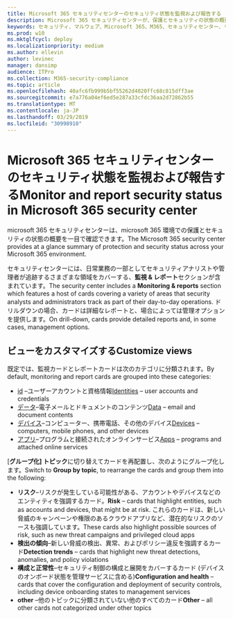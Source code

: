 ```yaml
---
title: Microsoft 365 セキュリティセンターのセキュリティ状態を監視および報告する
description: Microsoft 365 セキュリティセンターが、保護とセキュリティの状態の概要を一目で確認できるようにする方法について説明します。
keywords: セキュリティ、マルウェア、Microsoft 365、M365、セキュリティセンター、モニター、レポート、状態
ms.prod: w10
ms.mktglfcycl: deploy
ms.localizationpriority: medium
ms.author: ellevin
author: levinec
manager: dansimp
audience: ITPro
ms.collection: M365-security-compliance
ms.topic: article
ms.openlocfilehash: 40afc6fb999b5bf55262d4020ffc68c815dff3ae
ms.sourcegitcommit: e7a776a04ef6ed5e287a33cfdc36aa2d72862b55
ms.translationtype: MT
ms.contentlocale: ja-JP
ms.lasthandoff: 03/29/2019
ms.locfileid: "30998910"
---
```

# <a name="monitor-and-report-security-status-in-microsoft-365-security-center"></a><span data-ttu-id="bcfde-104">Microsoft 365 セキュリティセンターのセキュリティ状態を監視および報告する</span><span class="sxs-lookup"><span data-stu-id="bcfde-104">Monitor and report security status in Microsoft 365 security center</span></span>

<span data-ttu-id="bcfde-105">microsoft 365 セキュリティセンターは、microsoft 365 環境での保護とセキュリティの状態の概要を一目で確認できます。</span><span class="sxs-lookup"><span data-stu-id="bcfde-105">The Microsoft 365 security center provides at a glance summary of protection and security status across your Microsoft 365 environment.</span></span>

<span data-ttu-id="bcfde-106">セキュリティセンターには、日常業務の一部としてセキュリティアナリストや管理者が追跡するさまざまな領域をカバーする、**監視 & レポート**セクションが含まれています。</span><span class="sxs-lookup"><span data-stu-id="bcfde-106">The security center includes a **Monitoring & reports** section which features a host of cards covering a variety of areas that security analysts and administrators track as part of their day-to-day operations.</span></span> <span data-ttu-id="bcfde-107">ドリルダウンの場合、カードは詳細なレポートと、場合によっては管理オプションを提供します。</span><span class="sxs-lookup"><span data-stu-id="bcfde-107">On drill-down, cards provide detailed reports and, in some cases, management options.</span></span>

## <a name="customize-views"></a><span data-ttu-id="bcfde-108">ビューをカスタマイズする</span><span class="sxs-lookup"><span data-stu-id="bcfde-108">Customize views</span></span>

<span data-ttu-id="bcfde-109">既定では、監視カードとレポートカードは次のカテゴリに分類されます。</span><span class="sxs-lookup"><span data-stu-id="bcfde-109">By default, monitoring and report cards are grouped into these categories:</span></span>
  
* <span data-ttu-id="bcfde-110">[id](monitor-and-report-identities.md) –ユーザーアカウントと資格情報</span><span class="sxs-lookup"><span data-stu-id="bcfde-110">[Identities](monitor-and-report-identities.md) – user accounts and credentials</span></span>
* <span data-ttu-id="bcfde-111">[データ](monitor-data.md)–電子メールとドキュメントのコンテンツ</span><span class="sxs-lookup"><span data-stu-id="bcfde-111">[Data](monitor-data.md) – email and document contents</span></span>
* <span data-ttu-id="bcfde-112">[デバイス](monitor-devices.md)–コンピューター、携帯電話、その他のデバイス</span><span class="sxs-lookup"><span data-stu-id="bcfde-112">[Devices](monitor-devices.md) – computers, mobile phones, and other devices</span></span>
* <span data-ttu-id="bcfde-113">[アプリ](monitor-apps.md)–プログラムと接続されたオンラインサービス</span><span class="sxs-lookup"><span data-stu-id="bcfde-113">[Apps](monitor-apps.md) – programs and attached online services</span></span>

<span data-ttu-id="bcfde-114">[**グループ化] トピック**に切り替えてカードを再配置し、次のようにグループ化します。</span><span class="sxs-lookup"><span data-stu-id="bcfde-114">Switch to **Group by topic**, to rearrange the cards and group them into the following:</span></span>

* <span data-ttu-id="bcfde-115">**リスク**–リスクが発生している可能性がある、アカウントやデバイスなどのエンティティを強調するカード。</span><span class="sxs-lookup"><span data-stu-id="bcfde-115">**Risk** – cards that highlight entities, such as accounts and devices, that might be at risk.</span></span> <span data-ttu-id="bcfde-116">これらのカードは、新しい脅威のキャンペーンや権限のあるクラウドアプリなど、潜在的なリスクのソースも強調しています。</span><span class="sxs-lookup"><span data-stu-id="bcfde-116">These cards also highlight possible sources of risk, such as new threat campaigns and privileged cloud apps</span></span>  
* <span data-ttu-id="bcfde-117">**検出の傾向**–新しい脅威の検出、異常、およびポリシー違反を強調するカード</span><span class="sxs-lookup"><span data-stu-id="bcfde-117">**Detection trends** – cards that highlight new threat detections, anomalies, and policy violations</span></span>
* <span data-ttu-id="bcfde-118">**構成と正常性**–セキュリティ制御の構成と展開をカバーするカード (デバイスのオンボード状態を管理サービスに含める)</span><span class="sxs-lookup"><span data-stu-id="bcfde-118">**Configuration and health** – cards that cover the configuration and deployment of security controls, including device onboarding states to management services</span></span>
* <span data-ttu-id="bcfde-119">**other** –他のトピックに分類されていない他のすべてのカード</span><span class="sxs-lookup"><span data-stu-id="bcfde-119">**Other** – all other cards not categorized under other topics</span></span>
